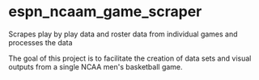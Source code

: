 # espn_ncaam_game_scraper
Scrapes play by play data and roster data from individual games and processes the data

The goal of this project is to facilitate the creation of data sets and visual outputs from a single NCAA men's basketball game.

